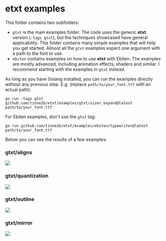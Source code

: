 # etxt examples
This folder contains two subfolders:
- `gtxt` is the main examples folder. The code uses the generic **etxt** version (`-tags gtxt`), but the techniques showcased have general applicability. This folder contains many simple examples that will help you get started. Almost all the `gtxt` examples expect one argument with a path to the font to use.
- `ebiten` contains examples on how to use **etxt** with Ebiten. The examples are mostly advanced, including animation effects, shaders and similar. I recommend starting with the examples in `gtxt` instead.

As long as you have Golang installed, you can run the examples directly without any previous step. E.g. (replace `path/to/your_font.ttf` with an actual path):
```
go run -tags gtxt github.com/tinne26/etxt/examples/gtxt/sizer_expand@latest path/to/your_font.ttf
```

For Ebiten examples, don't use the `gtxt` tag:
```
go run github.com/tinne26/etxt/examples/ebiten/typewriter@latest path/to/your_font.ttf
```

Below you can see the results of a few examples:

### gtxt/aligns
![](https://github.com/tinne26/etxt/blob/main/docs/img/gtxt_aligns.png?raw=true)

### gtxt/quantization
![](https://github.com/tinne26/etxt/blob/main/docs/img/gtxt_quantization.png?raw=true)

### gtxt/outline
![](https://github.com/tinne26/etxt/blob/main/docs/img/gtxt_outline.png?raw=true)

### gtxt/mirror
![](https://github.com/tinne26/etxt/blob/main/docs/img/gtxt_mirror.png?raw=true)
